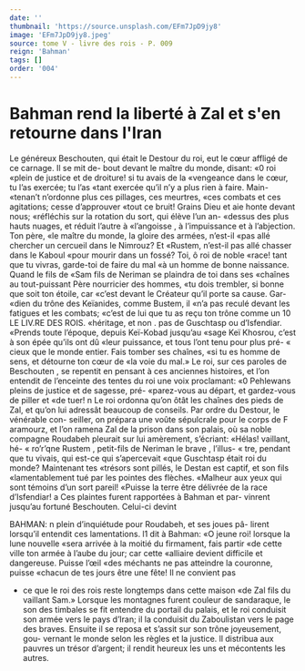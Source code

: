 ```yaml
---
date: ''
thumbnail: 'https://source.unsplash.com/EFm7JpD9jy8'
image: 'EFm7JpD9jy8.jpeg'
source: tome V - livre des rois - P. 009
reign: 'Bahman'
tags: []
order: '004'
---
```


# Bahman rend la liberté à Zal et s'en retourne dans l'Iran

Le généreux Beschouten, qui était le Destour du
roi, eut le cœur affligé de ce carnage. Il se mit de- bout devant le maître du monde, disant: «0 roi «plein de justice et de droiture! si tu avais de la «vengeance dans le cœur, tu l’as exercée; tu l’as
«tant exercée qu’il n’y a plus rien à faire. Main-
«tenan’t n’ordonne plus ces pillages, ces meurtres,
«ces combats et ces agitations; cesse d’approuver «tout ce bruit! Grains Dieu et aie honte devant nous; «réfléchis sur la rotation du sort, qui élève l’un an-
«dessus des plus hauts nuages, et réduit l’autre à «l’angoisse , à l’impuissance et à l’abjection. Ton père,
«le maître du monde, la gloire des armées, n’est-il
«pas allé chercher un cercueil dans le Nimrouz? Et
«Rustem, n’est-il pas allé chasser dans le Kaboul «pour mourir dans un fossé? Toi, ô roi de noble «race! tant que tu vivras, garde-toi de faire du mal «à un homme de bonne naissance. Quand le fils de «Sam fils de Neriman se plaindra de toi dans ses «chaînes au tout-puissant Père nourricier des hommes,
«tu dois trembler, si bonne que soit ton étoile, car «c’est devant le Créateur qu’il porte sa cause. Gar-
«dien du trône des Keïanides, comme Bustem, il «n’a pas reculé devant les fatigues et les combats;
«c’est de lui que tu as reçu ton trône comme un
10 LE LIV.RE DES ROIS. «héritage, et non . pas de Guschtasp ou d’Isfendiar. «Prends toute l’époque, depuis Keï-Kobad jusqu’au «sage Keï Khosrou, c’est à son épée qu’ils ont dû
«leur puissance, et tous l’ont tenu pour plus pré-
« cieux que le monde entier. Fais tomber ses chaînes,
«si tu es homme de sens, et détourne ton cœur de «la voie du mal.»
Le roi, sur ces paroles de Beschouten , se repentit en pensant à ces anciennes histoires, et l’on entendit
de l’enceinte des tentes du roi une voix proclamant:
«0 Pehlewans pleins de justice et de sagesse, pré- «parez-vous au départ, et gardez-vous de piller et
«de tuer! n Le roi ordonna qu’on ôtât les chaînes des
pieds de Zal, et qu’on lui adressât beaucoup de conseils. Par ordre du Destour, le vénérable con- seiller, on prépara une voûte sépulcrale pour le corps
de F aramourz, et l’on ramena Zal de la prison dans son palais, où sa noble compagne Roudabeh pleurait sur lui amèrement, s’écriant: «Hélas! vaillant, hé-
« ro’r’qne Rustem , petit-fils de Neriman le brave , l’illus-
« tre, pendant que tu vivais, qui est-ce qui s’apercevait «que Guschtasp était roi du monde? Maintenant tes «trésors sont pillés, le Destan est captif, et son fils «lamentablement tué par les pointes des flèches. «Malheur aux yeux qui sont témoins d’un sort pareil! «Puisse la terre être délivrée de la race d’Isfendiar! a
Ces plaintes furent rapportées à Bahman et par- vinrent jusqu’au fortuné Beschouten. Celui-ci devint

BAHMAN: n plein d’inquiétude pour Roudabeh, et ses joues pâ-
lirent lorsqu’il entendit ces lamentations. l1 dit à Bahman: «O jeune roi! lorsque la lune nouvelle «sera arrivée à la moitié du firmament, fais partir
«de cette ville ton armée à l’aube du jour; car cette «alliaire devient difficile et dangereuse. Puisse l’œil «des méchants ne pas atteindre la couronne, puisse «chacun de tes jours être une fête! Il ne convient pas

- ce que le roi des rois reste longtemps dans cette maison «de Zal fils du vaillant Sam.» Lorsque les montagnes furent couleur de sandaraque, le son des timbales se fit entendre du portail du palais, et le roi conduisit son armée vers le pays d’Iran; il la conduisit du Zaboulistan vers le page des braves. Ensuite il se reposa et s’assit sur son trône joyeusement, gou- vernant le monde selon les règles et la justice. ll distribua aux pauvres un trésor d’argent; il rendit heureux les uns et mécontents les autres.
